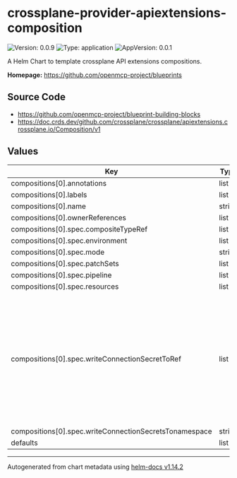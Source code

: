 

# crossplane-provider-apiextensions-composition

![Version: 0.0.9](https://img.shields.io/badge/Version-0.0.9-informational?style=flat-square) ![Type: application](https://img.shields.io/badge/Type-application-informational?style=flat-square) ![AppVersion: 0.0.1](https://img.shields.io/badge/AppVersion-0.0.1-informational?style=flat-square)

A Helm Chart to template crossplane API extensions compositions.

**Homepage:** <https://github.com/openmcp-project/blueprints>

## Source Code

* <https://github.com/openmcp-project/blueprint-building-blocks>
* <https://doc.crds.dev/github.com/crossplane/crossplane/apiextensions.crossplane.io/Composition/v1>

## Values

| Key | Type | Default | Description |
|-----|------|---------|-------------|
| compositions[0].annotations | list | `[]` |  |
| compositions[0].labels | list | `[]` |  |
| compositions[0].name | string | `""` |  |
| compositions[0].ownerReferences | list | `[]` |  |
| compositions[0].spec.compositeTypeRef | list | `[]` |  |
| compositions[0].spec.environment | list | `[]` |  |
| compositions[0].spec.mode | string | `""` |  |
| compositions[0].spec.patchSets | list | `[]` |  |
| compositions[0].spec.pipeline | list | `[]` |  |
| compositions[0].spec.resources | list | `[]` |  |
| compositions[0].spec.writeConnectionSecretToRef | list | `[]` | *optional* - When a Crossplane Provider creates a managed resource it may generate resource-specific details, like usernames, passwords or connection details like an IP address.   Crossplane stores these details in a Kubernetes Secret object specified by the `writeConnectionSecretToRef` values. Learn more about Crossplane concept [Managed Resources Fields](https://docs.crossplane.io/latest/concepts/managed-resources/#writeconnectionsecrettoref)! |
| compositions[0].spec.writeConnectionSecretsTonamespace | string | `"ns1"` |  |
| defaults | list | `[]` |  |

----------------------------------------------
Autogenerated from chart metadata using [helm-docs v1.14.2](https://github.com/norwoodj/helm-docs/releases/v1.14.2)